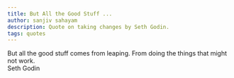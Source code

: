 ```yaml
---
title: But All the Good Stuff ...
author: sanjiv sahayam
description: Quote on taking changes by Seth Godin.
tags: quotes
---
```


<div>
<div class="quote">But all the good stuff comes from leaping. From doing the things that might not work.</div>
<div class="attribution">Seth Godin</div>
</div>